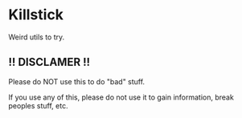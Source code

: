 # Killstick
Weird utils to try.
## !! DISCLAMER !!
Please do NOT use this to do "bad" stuff.

If you use any of this, please do not use it to gain information, break peoples stuff, etc.
